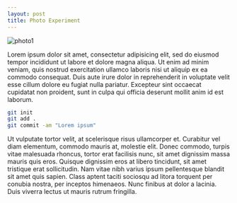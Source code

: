 ```yaml
---
layout: post
title: Photo Experiment
---
```


![photo1](https://res.cloudinary.com/azimuth-mercantile-goods/image/upload/w_500,ar_1:1,c_fill,g_auto,e_art:hokusai/v1645178377/FullSizeRender-sanitized_cpgh7t.jpg)



Lorem ipsum dolor sit amet, consectetur adipisicing elit, sed do eiusmod tempor incididunt ut labore et dolore magna aliqua. Ut enim ad minim veniam, quis nostrud exercitation ullamco laboris nisi ut aliquip ex ea commodo consequat. Duis aute irure dolor in reprehenderit in voluptate velit esse cillum dolore eu fugiat nulla pariatur. Excepteur sint occaecat cupidatat non proident, sunt in culpa qui officia deserunt mollit anim id est laborum.

```bash
git init
git add .
git commit -am "Lorem ipsum"
```

Ut vulputate tortor velit, at scelerisque risus ullamcorper et. Curabitur vel diam elementum, commodo mauris at, molestie elit. Donec commodo, turpis vitae malesuada rhoncus, tortor erat facilisis nunc, sit amet dignissim massa mauris quis eros. Quisque dignissim eros at libero tincidunt, sit amet tristique erat sollicitudin. Nam vitae nibh varius ipsum pellentesque blandit sit amet quis sapien. Class aptent taciti sociosqu ad litora torquent per conubia nostra, per inceptos himenaeos. Nunc finibus at dolor a lacinia. Duis viverra lectus ut mauris rutrum fringilla.